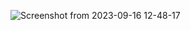 ![Screenshot from 2023-09-16 12-48-17](https://github.com/UtkarshKumar088/netflix-clone/assets/63543990/cf5b6c76-1fe3-4dca-9704-299a2aeda834)


